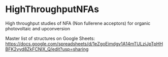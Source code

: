 # HighThroughputNFAs
High throughput studies of NFA (Non fullerene acceptors) for organic photovoltaic and upconversion

Master list of structures on Google Sheets: https://docs.google.com/spreadsheets/d/1eZgoEimdgv1A14mTULziJpTpHHBFK2vyd8ZkFCNlX_Q/edit?usp=sharing
